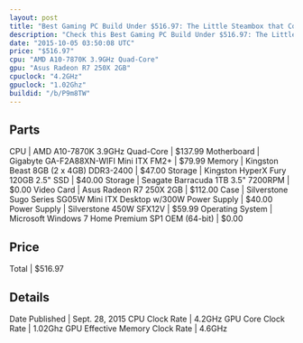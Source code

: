 ```yaml
---
layout: post
title: "Best Gaming PC Build Under $516.97: The Little Steambox that Could"
description: "Check this Best Gaming PC Build Under $516.97: The Little Steambox that Could. CPU: AMD A10-7870K 3.9GHz Quad-Core, Motherboard: Gigabyte GA-F2A88XN-WIFI Mini ITX FM2+, Me"
date: "2015-10-05 03:50:08 UTC"
price: "$516.97"
cpu: "AMD A10-7870K 3.9GHz Quad-Core"
gpu: "Asus Radeon R7 250X 2GB"
cpuclock: "4.2GHz"
gpuclock: "1.02Ghz"
buildid: "/b/P9m8TW"
---
```


## Parts

CPU | AMD A10-7870K 3.9GHz Quad-Core | $137.99
Motherboard | Gigabyte GA-F2A88XN-WIFI Mini ITX FM2+ | $79.99
Memory | Kingston Beast 8GB (2 x 4GB) DDR3-2400 | $47.00
Storage | Kingston HyperX Fury 120GB 2.5" SSD | $40.00
Storage | Seagate Barracuda 1TB 3.5" 7200RPM | $0.00
Video Card | Asus Radeon R7 250X 2GB | $112.00
Case | Silverstone Sugo Series SG05W Mini ITX Desktop w/300W Power Supply | $40.00
Power Supply | Silverstone 450W SFX12V | $59.99
Operating System | Microsoft Windows 7 Home Premium SP1 OEM (64-bit) | $0.00

## Price

Total | $516.97

## Details

Date Published | Sept. 28, 2015
CPU Clock Rate | 4.2GHz
GPU Core Clock Rate | 1.02Ghz
GPU Effective Memory Clock Rate | 4.6GHz